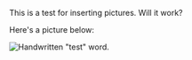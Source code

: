 This is a test for inserting pictures. Will it work?

Here's a picture below:

![Handwritten "test" word.](images/test.png "Test image")
